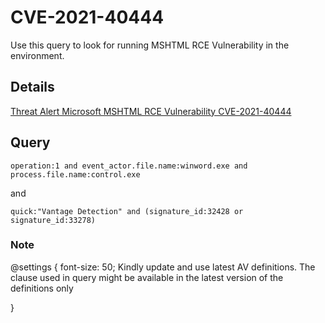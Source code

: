 # CVE-2021-40444

Use this query to look for running MSHTML RCE Vulnerability in the environment. 

## Details

[Threat Alert Microsoft MSHTML RCE Vulnerability CVE-2021-40444](https://www.broadcom.com/support/security-center/protection-bulletin#bltda635ffa6868cbde_en-us)

## Query

```
operation:1 and event_actor.file.name:winword.exe and process.file.name:control.exe

```
and 

```
quick:"Vantage Detection" and (signature_id:32428 or signature_id:33278)

```

### Note
@settings {
  font-size: 50;
Kindly update and use latest AV definitions. 
The clause used in query might be available in the latest version of the definitions only

}

